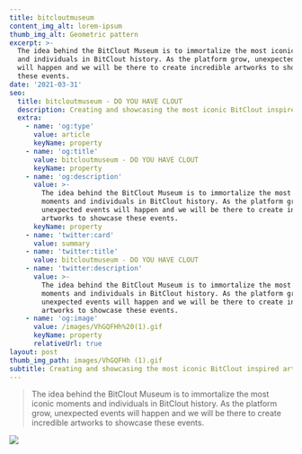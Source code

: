 ```yaml
---
title: bitcloutmuseum
content_img_alt: lorem-ipsum
thumb_img_alt: Geometric pattern
excerpt: >-
  The idea behind the BitClout Museum is to immortalize the most iconic moments
  and individuals in BitClout history. As the platform grow, unexpected events
  will happen and we will be there to create incredible artworks to showcase
  these events.
date: '2021-03-31'
seo:
  title: bitcloutmuseum - DO YOU HAVE CLOUT
  description: Creating and showcasing the most iconic BitClout inspired artworks
  extra:
    - name: 'og:type'
      value: article
      keyName: property
    - name: 'og:title'
      value: bitcloutmuseum - DO YOU HAVE CLOUT
      keyName: property
    - name: 'og:description'
      value: >-
        The idea behind the BitClout Museum is to immortalize the most iconic
        moments and individuals in BitClout history. As the platform grow,
        unexpected events will happen and we will be there to create incredible
        artworks to showcase these events.
      keyName: property
    - name: 'twitter:card'
      value: summary
    - name: 'twitter:title'
      value: bitcloutmuseum - DO YOU HAVE CLOUT
    - name: 'twitter:description'
      value: >-
        The idea behind the BitClout Museum is to immortalize the most iconic
        moments and individuals in BitClout history. As the platform grow,
        unexpected events will happen and we will be there to create incredible
        artworks to showcase these events.
    - name: 'og:image'
      value: /images/VhGQFHh%20(1).gif
      keyName: property
      relativeUrl: true
layout: post
thumb_img_path: images/VhGQFHh (1).gif
subtitle: Creating and showcasing the most iconic BitClout inspired artworks
---
```

> The idea behind the BitClout Museum is to immortalize the most iconic moments and individuals in BitClout history. As the platform grow, unexpected events will happen and we will be there to create incredible artworks to showcase these events.

![](/images/VhGQFHh%20\(1\).gif)
